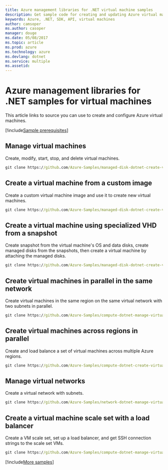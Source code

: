 ```yaml
---
title: Azure management libraries for .NET virtual machine samples
description: Get sample code for creating and updating Azure virtual machines using the Azure management libraries for .NET.
keywords: Azure, .NET, SDK, API, virtual machines
author: camsoper
ms.author: casoper
manager: douge
ms.date: 05/08/2017
ms.topic: article
ms.prod: azure
ms.technology: azure
ms.devlang: dotnet
ms.service: multiple
ms.assetid: 
---
```


# Azure management libraries for .NET samples for virtual machines

This article links to source you can use to create and configure Azure virtual machines.

[!include[Sample prerequisites](includes/sample-prereqs.md)]

## Manage virtual machines

Create, modify, start, stop, and delete virtual machines.

```cmd
git clone https://github.com/Azure-Samples/managed-disk-dotnet-create-virtual-machine-using-custom-image-from-VHD.git
```

## Create a virtual machine from a custom image

Create a custom virtual machine image and use it to create new virtual machines. 

```cmd
git clone https://github.com/Azure-Samples/managed-disk-dotnet-create-virtual-machine-using-custom-image-from-VHD.git
```

## Create a virtual machine using specialized VHD from a snapshot

Create snapshot from the virtual machine's OS and data disks, create managed disks from the snapshots, then create a virtual machine by attaching the managed disks.

```cmd
git clone https://github.com/Azure-Samples/managed-disk-dotnet-create-virtual-machine-using-specialized-disk-from-snapshot.git
```

## Create virtual machines in parallel in the same network

Create virtual machines in the same region on the same virtual network with two subnets in parallel. 

```cmd
git clone https://github.com/Azure-Samples/compute-dotnet-manage-virtual-machines-with-network-in-parallel.git
```

## Create virtual machines across regions in parallel

Create and load balance a set of virtual machines across multiple Azure regions.

```cmd
git clone https://github.com/Azure-Samples/compute-dotnet-create-virtual-machines-across-regions-in-parallel.git
```

## Manage virtual networks

Create a virtual network with subnets.

```cmd
git clone https://github.com/Azure-Samples/network-dotnet-manage-virtual-network.git
```

## Create a virtual machine scale set with a load balancer

Create a VM scale set, set up a load balancer, and get SSH connection strings to the scale set VMs.

```cmd
git clone https://github.com/Azure-Samples/compute-dotnet-manage-virtual-machine-scale-sets.git
```

[!include[More samples](includes/more-samples.md)]